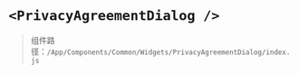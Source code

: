 # `<PrivacyAgreementDialog />`

> 组件路径：`/App/Components/Common/Widgets/PrivacyAgreementDialog/index.js`
